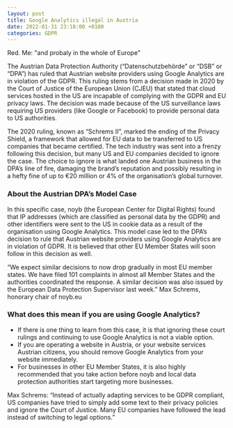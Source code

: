 ```yaml
---
layout: post
title: Google Analytics illegal in Austria
date: 2022-01-31 23:18:00 +0100
categories: GDPR
---
```


Red. Me: "and probaly in the whole of Europe"

The Austrian Data Protection Authority (“Datenschutzbehörde” or “DSB” or “DPA”) has ruled that Austrian website providers using Google Analytics are in violation of the GDPR. This ruling stems from a decision made in 2020 by the Court of Justice of the European Union (CJEU) that stated that cloud services hosted in the US are incapable of complying with the GDPR and EU privacy laws. The decision was made because of the US surveillance laws requiring US providers (like Google or Facebook) to provide personal data to US authorities. 

The 2020 ruling, known as “Schrems II”, marked the ending of the Privacy Shield, a framework that allowed for EU data to be transferred to US companies that became certified. The tech industry was sent into a frenzy following this decision, but many US and EU companies decided to ignore the case. The choice to ignore is what landed one Austrian business in the DPA’s line of fire, damaging the brand’s reputation and possibly resulting in a hefty fine of up to €20 million or 4% of the organisation’s global turnover. 

### About the Austrian DPA’s Model Case 

In this specific case, noyb (the European Center for Digital Rights) found that IP addresses (which are classified as personal data by the GDPR) and other identifiers were sent to the US in cookie data as a result of the organisation using Google Analytics. This model case led to the DPA’s decision to rule that Austrian website providers using Google Analytics are in violation of GDPR. It is believed that other EU Member States will soon follow in this decision as well.

“We expect similar decisions to now drop gradually in most EU member states. We have filed 101 complaints in almost all Member States and the authorities coordinated the response. A similar decision was also issued by the European Data Protection Supervisor last week.” Max Schrems, honorary chair of noyb.eu

### What does this mean if you are using Google Analytics? 

 - If there is one thing to learn from this case, it is that ignoring these court rulings and continuing to use Google Analytics is not a viable option.
 - If you are operating a website in Austria, or your website services Austrian citizens, you should remove Google Analytics from your website immediately. 
 - For businesses in other EU Member States, it is also highly recommended that you take action before noyb and local data protection authorities start targeting more businesses. 

Max Schrems: “Instead of actually adapting services to be GDPR compliant, US companies have tried to simply add some text to their privacy policies and ignore the Court of Justice. Many EU companies have followed the lead instead of switching to legal options.” 

